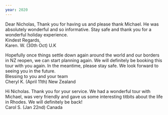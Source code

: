 ```yaml
---
year: 2020
---
```

Dear Nicholas, Thank you for having us and please thank Michael. He was absolutely wonderful and so informative.  Stay safe and thank you for a wonderful holiday experience.<br>
Kindest Regards,<br>
Karen. W. (30th Oct) U.K

Hopefully once things settle down again around the world and our borders in NZ reopen, we can start planning again. We will definitely be booking this tour with you again. In the meantime, please stay safe. We look forward to seeing you in the future.<br>
Blessing to you and your team<br>
Cheryl K. (April 11th) New Zealand

Hi Nicholas. Thank you for your service. We had a wonderful tour with Michael, was very friendly and gave us some interesting titbits about the life in Rhodes. We will definitely be back!<br>
Carol S. (Jan 22nd) Canada